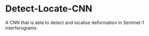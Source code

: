 # Detect-Locate-CNN
A CNN that is able to detect and localise deformation in Sentinel-1 interferograms.  
